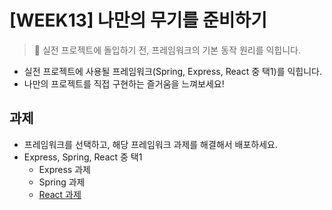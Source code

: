 # [WEEK13] 나만의 무기를 준비하기
>📢 실전 프로젝트에 돌입하기 전, 프레임워크의 기본 동작 원리를 익힙니다.

- 실전 프로젝트에 사용될 프레임워크(Spring, Express, React 중 택1)를 익힙니다.
- 나만의 프로젝트를 직접 구현하는 즐거움을 느껴보세요!

## 과제

- 프레임워크를 선택하고, 해당 프레임워크 과제를 해결해서 배포하세요.
- Express, Spring, React 중 택1
   - Express 과제
   - Spring 과제
   - [React 과제](https://github.com/Yoosun-Chang/react_board/tree/main/board)
